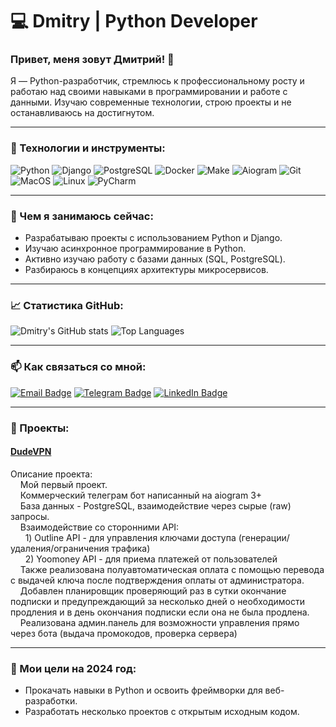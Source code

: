 # 💻 Dmitry | Python Developer

### Привет, меня зовут Дмитрий! 👋
Я — Python-разработчик, стремлюсь к профессиональному росту и работаю над своими навыками в программировании и работе с данными. Изучаю современные технологии, строю проекты и не останавливаюсь на достигнутом.

---

### 🔧 Технологии и инструменты:
![Python](https://img.shields.io/badge/-Python-333333?style=flat&logo=python)
![Django](https://img.shields.io/badge/-Django-333333?style=flat&logo=django)
![PostgreSQL](https://img.shields.io/badge/-PostgreSQL-333333?style=flat&logo=postgresql)
![Docker](https://img.shields.io/badge/-Docker-333333?style=flat&logo=docker)
![Make](https://img.shields.io/badge/-Make-333333?style=flat&logo=make)
![Aiogram](https://img.shields.io/badge/-Aiogram-333333?style=flat&logo=python)
![Git](https://img.shields.io/badge/-Git-333333?style=flat&logo=git)
![MacOS](https://img.shields.io/badge/-MacOS-333333?style=flat&logo=apple)
![Linux](https://img.shields.io/badge/-Linux-333333?style=flat&logo=linux)
![PyCharm](https://img.shields.io/badge/-PyCharm-333333?style=flat&logo=pycharm)

---

### 🌱 Чем я занимаюсь сейчас:
- Разрабатываю проекты с использованием Python и Django.
- Изучаю асинхронное программирование в Python.
- Активно изучаю работу с базами данных (SQL, PostgreSQL).
- Разбираюсь в концепциях архитектуры микросервисов.

---

### 📈 Статистика GitHub:
![Dmitry's GitHub stats](https://github-readme-stats.vercel.app/api?username=w1nn3rpy&show_icons=true&theme=dark&count_private=true)
![Top Languages](https://github-readme-stats.vercel.app/api/top-langs/?username=w1nn3rpy&layout=compact&theme=dark)

---

### 📫 Как связаться со мной:

[![Email Badge](https://img.shields.io/badge/-Email-D14836?style=flat&logo=gmail&logoColor=white)](mailto:odudenkodmitriy@gmail.com)
[![Telegram Badge](https://img.shields.io/badge/-Telegram-1ca0f1?style=flat&logo=telegram&logoColor=white)](https://t.me/w1nn3r1337)
[![LinkedIn Badge](https://img.shields.io/badge/-LinkedIn-0077B5?style=flat&logo=linkedin&logoColor=white)]([https://linkedin.com/in/ТВОЙ_LINKEDIN](https://www.linkedin.com/in/dmitry-odudenko-a1a82a302?utm_source=share&utm_campaign=share_via&utm_content=profile&utm_medium=ios_app))

---

### 🚀 Проекты:

#### [DudeVPN](https://github.com/w1nn3rpy/dudevpn)
Описание проекта:  
    Мой первый проект.  
    Коммерческий телеграм бот написанный на aiogram 3+  
    База данных - PostgreSQL, взаимодействие через сырые (raw) запросы.  
    Взаимодействие со сторонними API:  
      1) Outline API - для управления ключами доступа (генерации/удаления/ограничения трафика)  
      2) Yoomoney API - для приема платежей от пользователей  
    Также реализована полуавтоматическая оплата с помощью перевода с выдачей ключа после подтверждения оплаты от администратора.  
    Добавлен планировщик проверяющий раз в сутки окончание подписки и предупреждающий за несколько дней о необходимости продления и в день окончания подписки если она не была продлена.  
    Реализована админ.панель для возможности управления прямо через бота (выдача промокодов, проверка сервера)  

---

### 🎯 Мои цели на 2024 год:
- Прокачать навыки в Python и освоить фреймворки для веб-разработки.
- Разработать несколько проектов с открытым исходным кодом.
